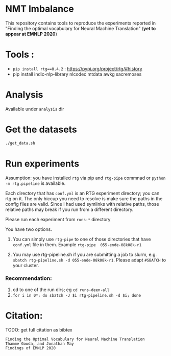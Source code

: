 
# NMT Imbalance

This repository contains tools to reproduce the experiments reported in "Finding the optimal vocabulary for Neural Machine Translation" (**yet to appear at EMNLP 2020**)


# Tools :
- `pip install rtg==0.4.2` : https://pypi.org/project/rtg/#history   
- pip install indic-nlp-library nlcodec mtdata awkg sacremoses 


# Analysis
Available under `analysis` dir

# Get the datasets 

```bash
./get_data.sh
```

# Run experiments

Assumption: you have installed `rtg` via pip and `rtg-pipe` commnad or `python -m rtg.pipeline` is available.

Each directory that has `conf.yml` is an RTG experiment directory; you can rtg on it.
The only hiccup you need to resolve is make sure the paths in the config files are valid.
Since I had used symlinks with relative paths, those relative paths may break if you run from a different directory.

Please run each experiment from `runs-*` directory

You have two options. 
1. You can simply use `rtg-pipe` to one of those directories that have `conf.yml` file in them.  Example `rtg-pipe 
055-ende-08k08k-r1`

2. You may use rtg-pipeline.sh if you are submitting a job to slurm, e.g. `sbatch rtg-pipeline.sh -d 055-ende-08k08k-r1`. 
Please adapt `#SBATCH` to your cluster. 

### Recommendation:

1. cd to one of the run dirs; eg `cd runs-deen-all`
2. `for i in 0*; do sbatch -J $i rtg-pipeline.sh -d $i; done `



# Citation: 
TODO: get full citation as bibtex
```
Finding the Optimal Vocabulary for Neural Machine Translation 
Thamme Gowda, and Jonathan May
Findings of EMNLP 2020
```


